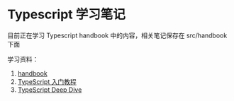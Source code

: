 # Typescript 学习笔记

目前正在学习 Typescript handbook 中的内容，相关笔记保存在 src/handbook 下面

学习资料：

1. [handbook](https://www.typescriptlang.org/docs/handbook/basic-types.html)
2. [TypeScript 入门教程](https://ts.xcatliu.com/)
3. [TypeScript Deep Dive](https://basarat.gitbooks.io/typescript/content/)
